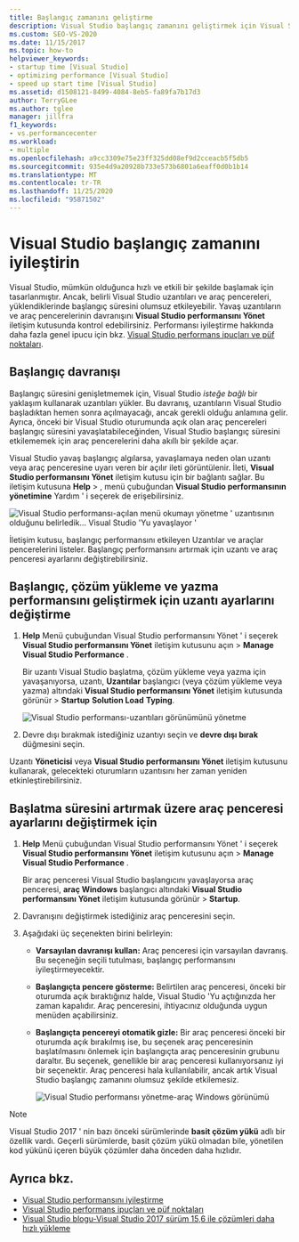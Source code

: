 ```yaml
---
title: Başlangıç zamanını geliştirme
description: Visual Studio başlangıç zamanını geliştirmek için Visual Studio performansını Yönet iletişim kutusunda Uzantılar ve araç pencerelerinin ayarlarını nasıl denetleyeceğinizi öğrenin.
ms.custom: SEO-VS-2020
ms.date: 11/15/2017
ms.topic: how-to
helpviewer_keywords:
- startup time [Visual Studio]
- optimizing performance [Visual Studio]
- speed up start time [Visual Studio]
ms.assetid: d1508121-8499-4084-8eb5-fa89fa7b17d3
author: TerryGLee
ms.author: tglee
manager: jillfra
f1_keywords:
- vs.performancecenter
ms.workload:
- multiple
ms.openlocfilehash: a9cc3309e75e23ff325dd08ef9d2cceacb5f5db5
ms.sourcegitcommit: 935e4d9a20928b733e573b6801a6eaff0d0b1b14
ms.translationtype: MT
ms.contentlocale: tr-TR
ms.lasthandoff: 11/25/2020
ms.locfileid: "95871502"
---
```

# <a name="optimize-visual-studio-startup-time"></a>Visual Studio başlangıç zamanını iyileştirin

Visual Studio, mümkün olduğunca hızlı ve etkili bir şekilde başlamak için tasarlanmıştır. Ancak, belirli Visual Studio uzantıları ve araç pencereleri, yüklendiklerinde başlangıç süresini olumsuz etkileyebilir. Yavaş uzantıların ve araç pencerelerinin davranışını **Visual Studio performansını Yönet** iletişim kutusunda kontrol edebilirsiniz. Performansı iyileştirme hakkında daha fazla genel ipucu için bkz. [Visual Studio performans ipuçları ve püf noktaları](../ide/visual-studio-performance-tips-and-tricks.md).

## <a name="startup-behavior"></a>Başlangıç davranışı

Başlangıç süresini genişletmemek için, Visual Studio _isteğe bağlı_ bir yaklaşım kullanarak uzantıları yükler. Bu davranış, uzantıların Visual Studio başladıktan hemen sonra açılmayacağı, ancak gerekli olduğu anlamına gelir. Ayrıca, önceki bir Visual Studio oturumunda açık olan araç pencereleri başlangıç süresini yavaşlatabileceğinden, Visual Studio başlangıç süresini etkilememek için araç pencerelerini daha akıllı bir şekilde açar.

Visual Studio yavaş başlangıç algılarsa, yavaşlamaya neden olan uzantı veya araç penceresine uyarı veren bir açılır ileti görüntülenir. İleti, **Visual Studio performansını Yönet** iletişim kutusu için bir bağlantı sağlar. Bu iletişim kutusuna **Help**  >  , menü çubuğundan **Visual Studio performansının yönetimine** Yardım ' i seçerek de erişebilirsiniz.

![Visual Studio performansı-açılan menü okumayı yönetme ' uzantısının olduğunu belirledik... Visual Studio 'Yu yavaşlayor '](../ide/media/vside_perfdialog_popup.png)

İletişim kutusu, başlangıç performansını etkileyen Uzantılar ve araçlar pencerelerini listeler. Başlangıç performansını artırmak için uzantı ve araç penceresi ayarlarını değiştirebilirsiniz.

## <a name="to-change-extension-settings-to-improve-startup-solution-load-and-typing-performance"></a><a name="extensions" />Başlangıç, çözüm yükleme ve yazma performansını geliştirmek için uzantı ayarlarını değiştirme

1. **Help** Menü çubuğundan Visual Studio performansını Yönet ' i seçerek **Visual Studio performansını Yönet** iletişim kutusunu açın  >  **Manage Visual Studio Performance** .

    Bir uzantı Visual Studio başlatma, çözüm yükleme veya yazma için yavaşanıyorsa, uzantı, **Uzantılar** başlangıcı (veya çözüm yükleme veya yazma) altındaki **Visual Studio performansını Yönet** iletişim kutusunda görünür  >  **Startup** **Solution Load** **Typing**.

    ![Visual Studio performansı-uzantıları görünümünü yönetme](../ide/media/vside_perfdialog_extensions.png)

2. Devre dışı bırakmak istediğiniz uzantıyı seçin ve **devre dışı bırak** düğmesini seçin.

Uzantı **Yöneticisi** veya **Visual Studio performansını Yönet** iletişim kutusunu kullanarak, gelecekteki oturumların uzantısını her zaman yeniden etkinleştirebilirsiniz.

## <a name="to-change-tool-window-settings-to-improve-startup-time"></a><a name="tool-windows" />Başlatma süresini artırmak üzere araç penceresi ayarlarını değiştirmek için

1. **Help** Menü çubuğundan Visual Studio performansını Yönet ' i seçerek **Visual Studio performansını Yönet** iletişim kutusunu açın  >  **Manage Visual Studio Performance** .

    Bir araç penceresi Visual Studio başlangıcını yavaşlayorsa araç penceresi, **araç Windows** başlangıcı altındaki **Visual Studio performansını Yönet** iletişim kutusunda görünür  >  **Startup**.

2. Davranışını değiştirmek istediğiniz araç penceresini seçin.

3. Aşağıdaki üç seçenekten birini belirleyin:

   - **Varsayılan davranışı kullan:** Araç penceresi için varsayılan davranış. Bu seçeneğin seçili tutulması, başlangıç performansını iyileştirmeyecektir.

   - **Başlangıçta pencere gösterme:** Belirtilen araç penceresi, önceki bir oturumda açık bıraktığınız halde, Visual Studio 'Yu açtığınızda her zaman kapalıdır. Araç penceresini, ihtiyacınız olduğunda uygun menüden açabilirsiniz.

   - **Başlangıçta pencereyi otomatik gizle:** Bir araç penceresi önceki bir oturumda açık bırakılmış ise, bu seçenek araç penceresinin başlatılmasını önlemek için başlangıçta araç penceresinin grubunu daraltır. Bu seçenek, genellikle bir araç penceresi kullanıyorsanız iyi bir seçenektir. Araç penceresi hala kullanılabilir, ancak artık Visual Studio başlangıç zamanını olumsuz şekilde etkilemesiz.

     ![Visual Studio performansı yönetme-araç Windows görünümü](../ide/media/vside_perfdialog_toolwindows.png)

> [!NOTE]
> Visual Studio 2017 ' nin bazı önceki sürümlerinde **basit çözüm yükü** adlı bir özellik vardı. Geçerli sürümlerde, basit çözüm yükü olmadan bile, yönetilen kod yükünü içeren büyük çözümler daha önceden daha hızlıdır.

## <a name="see-also"></a>Ayrıca bkz.

- [Visual Studio performansını iyileştirme](../ide/optimize-visual-studio-performance.md)
- [Visual Studio performans ipuçları ve püf noktaları](../ide/visual-studio-performance-tips-and-tricks.md)
- [Visual Studio blogu-Visual Studio 2017 sürüm 15,6 ile çözümleri daha hızlı yükleme](https://devblogs.microsoft.com/visualstudio/load-solutions-faster-with-visual-studio-2017-version-15-6/)
